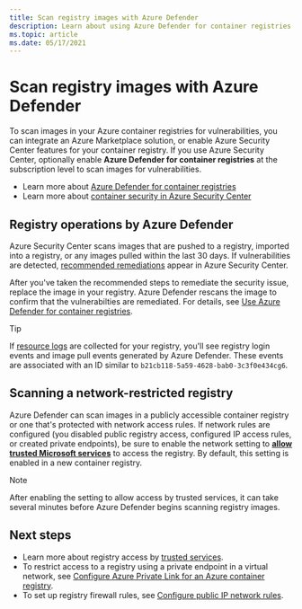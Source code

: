 ```yaml
---
title: Scan registry images with Azure Defender
description: Learn about using Azure Defender for container registries to scan images in your Azure container registries
ms.topic: article
ms.date: 05/17/2021
---
```


# Scan registry images with Azure Defender

To scan images in your Azure container registries for vulnerabilities, you can integrate an Azure Marketplace solution, or enable Azure Security Center features for your container registry. If you use Azure Security Center, optionally enable **Azure Defender for container registries** at the subscription level to scan images for vulnerabilities. 

* Learn more about [Azure Defender for container registries](../security-center/defender-for-container-registries-intriduction.md)
* Learn more about [container security in Azure Security Center](../security-center/container-security.md)

## Registry operations by Azure Defender

Azure Security Center scans images that are pushed to a registry, imported into a registry, or any images pulled within the last 30 days. If vulnerabilities are detected, [recommended remediations](../security-center/defender-for-container-registries-usage.md#view-and-remediate-findings) appear in Azure Security Center.

 After you've taken the recommended steps to remediate the security issue, replace the image in your registry. Azure Defender rescans the image to confirm that the vulnerabilties are remediated. For details, see [Use Azure Defender for container registries](../security-center/defender-for-container-registries-usage.md).

> [!TIP]
> If [resource logs](monitor-service-reference.md#resource-logs) are collected for your registry, you'll see registry login events and image pull events generated by Azure Defender. These events are associated with an ID similar to `b21cb118-5a59-4628-bab0-3c3f0e434cg6`.


## Scanning a network-restricted registry

Azure Defender can scan images in a publicly accessible container registry or one that's protected with network access rules. If network rules are configured (you disabled public registry access, configured IP access rules, or created private endpoints), be sure to enable the network setting to [**allow trusted Microsoft services**](allow-access-trusted-services.md) to access the registry. By default, this setting is enabled in a new container registry.

> [!NOTE]
> After enabling the setting to allow access by trusted services, it can take several minutes before Azure Defender begins scanning registry images.




## Next steps

* Learn more about registry access by [trusted services](allow-access-trusted-services.md).
* To restrict access to a registry using a private endpoint in a virtual network, see [Configure Azure Private Link for an Azure container registry](container-registry-private-link.md).
* To set up registry firewall rules, see [Configure public IP network rules](container-registry-access-selected-networks.md).
